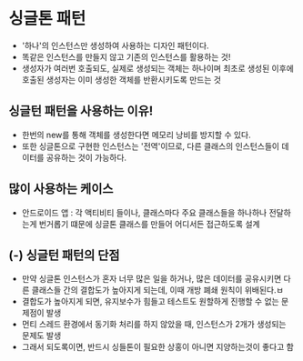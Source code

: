 # 싱글톤 패턴
- '하나'의 인스턴스만 생성하여 사용하는 디자인 패턴이다.
- 똑같은 인스턴스를 만들지 않고 기존의 인스턴스를 활용하는 것!
- 생성자가 여러번 호출되도, 실제로 생성되는 객체는 하나이며 최초로 생성된 이후에 호출된 생성자는 이미 생성한 객체를 반환시키도록 만드는 것

## 싱글턴 패턴을 사용하는 이유!
- 한번의 new를 통해 객체를 생성한다면 메모리 낭비를 방지할 수 있다.
- 또한 싱글톤으로 구현한 인스턴스는 '전역'이므로, 다른 클래스의 인스턴스들이 데이터를 공유하는 것이 가능하다.

## 많이 사용하는 케이스
- 안드로이드 앱 : 각 액티비티 들이나, 클래스마다 주요 클래스들을 하나하나 전달하는게 번거롭기 떄문에 싱글톤 클래스를 만들어 어디서든 접근하도록 설계

## (-) 싱글턴 패턴의 단점
- 만약 싱글톤 인스턴스가 혼자 너무 많은 일을 하거나, 많은 데이터를 공유시키면 다른 클래스들 간의 결합도가 높아지게 되는데, 이때 개방 폐쇄 원칙이 위배된다.ㅂ
- 결합도가 높아지게 되면, 유지보수가 힘들고 테스트도 원할하게 진행할 수 없는 문제점이 발생
- 먼티 스레드 환경에서 동기화 처리를 하지 않았을 때, 인스턴스가 2개가 생성되는 문제도 발생
- 그래서 되도록이면, 반드시 싱들톤이 필요한 상홍이 아니면 지양하는것이 좋다고 함